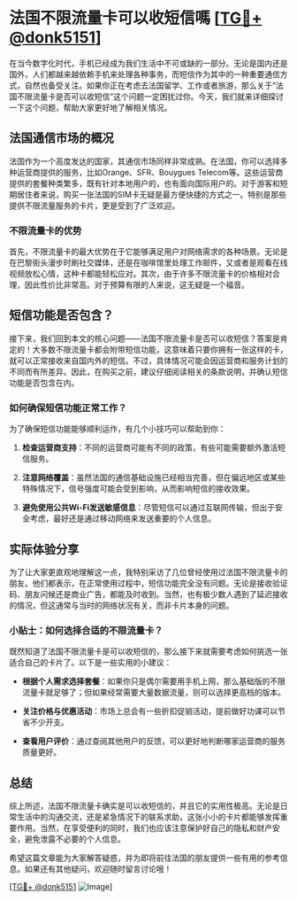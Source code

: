 # 法国不限流量卡可以收短信嗎 [[TG💪+ @donk5151](https://t.me/s/donk5151)]

在当今数字化时代，手机已经成为我们生活中不可或缺的一部分。无论是国内还是国外，人们都越来越依赖手机来处理各种事务，而短信作为其中的一种重要通信方式，自然也备受关注。如果你正在考虑去法国留学、工作或者旅游，那么关于“法国不限流量卡是否可以收短信”这个问题一定困扰过你。今天，我们就来详细探讨一下这个问题，帮助大家更好地了解相关情况。

## 法国通信市场的概况

法国作为一个高度发达的国家，其通信市场同样非常成熟。在法国，你可以选择多种运营商提供的服务，比如Orange、SFR、Bouygues Telecom等。这些运营商提供的套餐种类繁多，既有针对本地用户的，也有面向国际用户的。对于游客和短期居住者来说，购买一张法国的SIM卡无疑是最方便快捷的方式之一。特别是那些提供不限流量服务的卡片，更是受到了广泛欢迎。

### 不限流量卡的优势

首先，不限流量卡的最大优势在于它能够满足用户对网络需求的各种场景。无论是在巴黎街头漫步时刷社交媒体，还是在咖啡馆里处理工作邮件，又或者是观看在线视频放松心情，这种卡都能轻松应对。其次，由于许多不限流量卡的价格相对合理，因此性价比非常高。对于预算有限的人来说，这无疑是一个福音。

## 短信功能是否包含？

接下来，我们回到本文的核心问题——法国不限流量卡是否可以收短信？答案是肯定的！大多数不限流量卡都会附带短信功能，这意味着只要你拥有一张这样的卡，就可以正常接收来自国内外的短信。不过，具体情况可能会因运营商和服务计划的不同而有所差异。因此，在购买之前，建议仔细阅读相关的条款说明，并确认短信功能是否包含在内。

### 如何确保短信功能正常工作？

为了确保短信功能能够顺利运作，有几个小技巧可以帮助到你：

1. **检查运营商支持**：不同的运营商可能有不同的政策，有些可能需要额外激活短信服务。
   
2. **注意网络覆盖**：虽然法国的通信基础设施已经相当完善，但在偏远地区或某些特殊情况下，信号强度可能会受到影响，从而影响短信的接收效果。

3. **避免使用公共Wi-Fi发送敏感信息**：尽管短信可以通过互联网传输，但出于安全考虑，最好还是通过移动网络来发送重要的个人信息。

## 实际体验分享

为了让大家更直观地理解这一点，我特别采访了几位曾经使用过法国不限流量卡的朋友。他们都表示，在正常使用过程中，短信功能完全没有问题。无论是接收验证码、朋友问候还是商业广告，都能及时收到。当然，也有极少数人遇到了延迟接收的情况，但这通常与当时的网络状况有关，而非卡片本身的问题。

### 小贴士：如何选择合适的不限流量卡？

既然知道了法国不限流量卡是可以收短信的，那么接下来就需要考虑如何挑选一张适合自己的卡片了。以下是一些实用的小建议：

- **根据个人需求选择套餐**：如果你只是偶尔需要用手机上网，那么基础版的不限流量卡就足够了；但如果经常需要大量数据流量，则可以选择更高档的版本。
  
- **关注价格与优惠活动**：市场上总会有一些折扣促销活动，提前做好功课可以节省不少开支。
  
- **查看用户评价**：通过查阅其他用户的反馈，可以更好地判断哪家运营商的服务质量更好。

## 总结

综上所述，法国不限流量卡确实是可以收短信的，并且它的实用性极高。无论是日常生活中的沟通交流，还是紧急情况下的联系求助，这张小小的卡片都能够发挥重要作用。当然，在享受便利的同时，我们也应该注意保护好自己的隐私和财产安全，避免泄露不必要的个人信息。

希望这篇文章能为大家解答疑惑，并为即将前往法国的朋友提供一些有用的参考信息。如果还有其他疑问，欢迎随时留言讨论哦！

[[TG💪+ @donk5151](https://t.me/s/donk5151) ![Image](https://i.postimg.cc/rwNCRYN7/Snipaste-2025-04-30-17-27-05.png)]